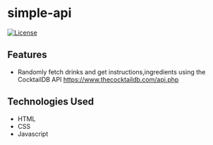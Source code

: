 # simple-api 

[![License](https://img.shields.io/badge/License-MIT-blue.svg)](https://github.com/git/git-scm.com/blob/main/MIT-LICENSE.txt)

## Features

-  Randomly fetch drinks and get instructions,ingredients using the CocktailDB API https://www.thecocktaildb.com/api.php
  

## Technologies Used

- HTML
- CSS
- Javascript
